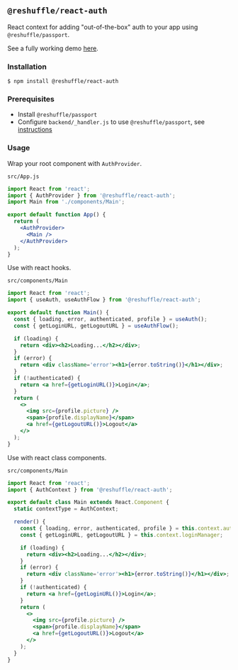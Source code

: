 ## `@reshuffle/react-auth`
React context for adding "out-of-the-box" auth to your app using `@reshuffle/passport`.

See a fully working demo [here](https://github.com/reshufflehq/auth-template).

### Installation
```console
$ npm install @reshuffle/react-auth
```

### Prerequisites
* Install `@reshuffle/passport`
* Configure `backend/_handler.js` to use `@reshuffle/passport`, see [instructions](../passport/README.md#usage)

### Usage
Wrap your root component with `AuthProvider`.

`src/App.js`
```jsx
import React from 'react';
import { AuthProvider } from '@reshuffle/react-auth';
import Main from './components/Main';

export default function App() {
  return (
    <AuthProvider>
      <Main />
    </AuthProvider>
  );
}
```

Use with react hooks.

`src/components/Main`
```jsx
import React from 'react';
import { useAuth, useAuthFlow } from '@reshuffle/react-auth';

export default function Main() {
  const { loading, error, authenticated, profile } = useAuth();
  const { getLoginURL, getLogoutURL } = useAuthFlow();

  if (loading) {
    return <div><h2>Loading...</h2></div>;
  }
  if (error) {
    return <div className='error'><h1>{error.toString()}</h1></div>;
  }
  if (!authenticated) {
    return <a href={getLoginURL()}>Login</a>;
  }
  return (
    <>
      <img src={profile.picture} />
      <span>{profile.displayName}</span>
      <a href={getLogoutURL()}>Logout</a>
    </>
  );
}
```

Use with react class components.

`src/components/Main`
```jsx
import React from 'react';
import { AuthContext } from '@reshuffle/react-auth';

export default class Main extends React.Component {
  static contextType = AuthContext;

  render() {
    const { loading, error, authenticated, profile } = this.context.authState;
    const { getLoginURL, getLogoutURL } = this.context.loginManager;

    if (loading) {
      return <div><h2>Loading...</h2></div>;
    }
    if (error) {
      return <div className='error'><h1>{error.toString()}</h1></div>;
    }
    if (!authenticated) {
      return <a href={getLoginURL()}>Login</a>;
    }
    return (
      <>
        <img src={profile.picture} />
        <span>{profile.displayName}</span>
        <a href={getLogoutURL()}>Logout</a>
      </>
    );
  }
}
```
